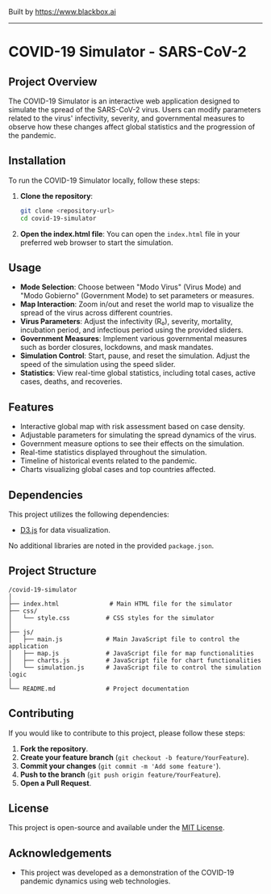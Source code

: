 
Built by https://www.blackbox.ai

---

# COVID-19 Simulator - SARS-CoV-2

## Project Overview
The COVID-19 Simulator is an interactive web application designed to simulate the spread of the SARS-CoV-2 virus. Users can modify parameters related to the virus' infectivity, severity, and governmental measures to observe how these changes affect global statistics and the progression of the pandemic.

## Installation
To run the COVID-19 Simulator locally, follow these steps:

1. **Clone the repository**:
   ```bash
   git clone <repository-url>
   cd covid-19-simulator
   ```

2. **Open the index.html file**:
   You can open the `index.html` file in your preferred web browser to start the simulation.

## Usage
- **Mode Selection**: Choose between "Modo Virus" (Virus Mode) and "Modo Gobierno" (Government Mode) to set parameters or measures.
- **Map Interaction**: Zoom in/out and reset the world map to visualize the spread of the virus across different countries.
- **Virus Parameters**: Adjust the infectivity (R₀), severity, mortality, incubation period, and infectious period using the provided sliders.
- **Government Measures**: Implement various governmental measures such as border closures, lockdowns, and mask mandates.
- **Simulation Control**: Start, pause, and reset the simulation. Adjust the speed of the simulation using the speed slider.
- **Statistics**: View real-time global statistics, including total cases, active cases, deaths, and recoveries.

## Features
- Interactive global map with risk assessment based on case density.
- Adjustable parameters for simulating the spread dynamics of the virus.
- Government measure options to see their effects on the simulation.
- Real-time statistics displayed throughout the simulation.
- Timeline of historical events related to the pandemic.
- Charts visualizing global cases and top countries affected.

## Dependencies
This project utilizes the following dependencies:
- [D3.js](https://d3js.org/) for data visualization.

No additional libraries are noted in the provided `package.json`.

## Project Structure
```
/covid-19-simulator
│
├── index.html              # Main HTML file for the simulator
├── css/
│   └── style.css          # CSS styles for the simulator
│
├── js/
│   ├── main.js            # Main JavaScript file to control the application
│   ├── map.js             # JavaScript file for map functionalities
│   ├── charts.js          # JavaScript file for chart functionalities
│   └── simulation.js      # JavaScript file to control the simulation logic
│
└── README.md              # Project documentation
```

## Contributing
If you would like to contribute to this project, please follow these steps:
1. **Fork the repository**.
2. **Create your feature branch** (`git checkout -b feature/YourFeature`).
3. **Commit your changes** (`git commit -m 'Add some feature'`).
4. **Push to the branch** (`git push origin feature/YourFeature`).
5. **Open a Pull Request**.

## License
This project is open-source and available under the [MIT License](LICENSE).

## Acknowledgements
- This project was developed as a demonstration of the COVID-19 pandemic dynamics using web technologies.